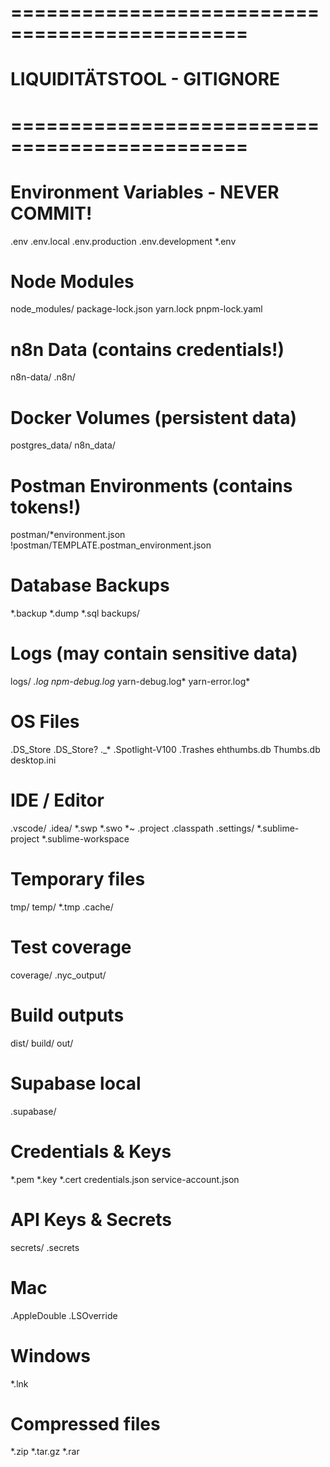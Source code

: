 # ==============================================
# LIQUIDITÄTSTOOL - GITIGNORE
# ==============================================

# Environment Variables - NEVER COMMIT!
.env
.env.local
.env.production
.env.development
*.env

# Node Modules
node_modules/
package-lock.json
yarn.lock
pnpm-lock.yaml

# n8n Data (contains credentials!)
n8n-data/
.n8n/

# Docker Volumes (persistent data)
postgres_data/
n8n_data/

# Postman Environments (contains tokens!)
postman/*environment.json
!postman/TEMPLATE.postman_environment.json

# Database Backups
*.backup
*.dump
*.sql
backups/

# Logs (may contain sensitive data)
logs/
*.log
npm-debug.log*
yarn-debug.log*
yarn-error.log*

# OS Files
.DS_Store
.DS_Store?
._*
.Spotlight-V100
.Trashes
ehthumbs.db
Thumbs.db
desktop.ini

# IDE / Editor
.vscode/
.idea/
*.swp
*.swo
*~
.project
.classpath
.settings/
*.sublime-project
*.sublime-workspace

# Temporary files
tmp/
temp/
*.tmp
.cache/

# Test coverage
coverage/
.nyc_output/

# Build outputs
dist/
build/
out/

# Supabase local
.supabase/

# Credentials & Keys
*.pem
*.key
*.cert
credentials.json
service-account.json

# API Keys & Secrets
secrets/
.secrets

# Mac
.AppleDouble
.LSOverride

# Windows
*.lnk

# Compressed files
*.zip
*.tar.gz
*.rar
